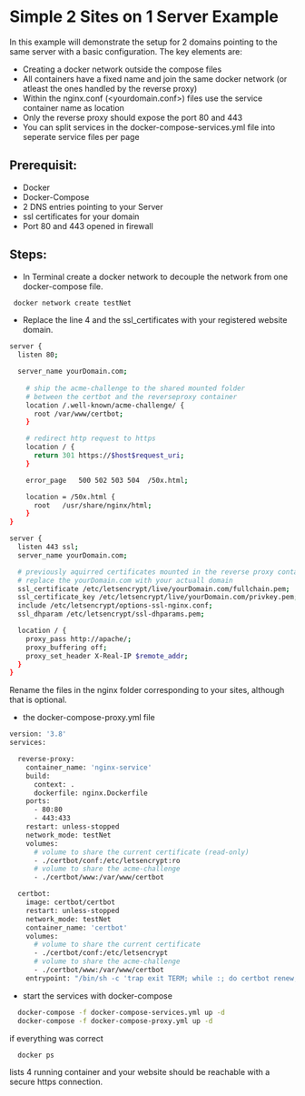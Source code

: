 # Simple 2 Sites on 1 Server Example

In this example will demonstrate the setup for 2 domains pointing to the same server with a basic configuration. The key elements are:
* Creating a docker network outside the compose files
* All containers have a fixed name and join the same docker network (or atleast the ones handled by the reverse proxy)
* Within the nginx.conf (<yourdomain.conf>) files use the service container name as location
* Only the reverse proxy should expose the port 80 and 443
* You can split services in the docker-compose-services.yml file into seperate service files per page


## Prerequisit:

- Docker
- Docker-Compose
- 2 DNS entries pointing to your Server
- ssl certificates for your domain
- Port 80 and 443 opened in firewall

## Steps:

* In Terminal create a docker network to decouple the network from one docker-compose file.

``` bash
 docker network create testNet
```

* Replace the line 4 and the ssl_certificates with your registered website domain.
```sh
server {
  listen 80;

  server_name yourDomain.com;
  
    # ship the acme-challenge to the shared mounted folder 
    # between the certbot and the reverseproxy container
    location /.well-known/acme-challenge/ {
      root /var/www/certbot;
    }

    # redirect http request to https
    location / {
      return 301 https://$host$request_uri;
    }

    error_page   500 502 503 504  /50x.html;

    location = /50x.html {
      root   /usr/share/nginx/html;
    }
}

server {
  listen 443 ssl;
  server_name yourDomain.com;

  # previously aquirred certificates mounted in the reverse proxy container
  # replace the yourDomain.com with your actuall domain
  ssl_certificate /etc/letsencrypt/live/yourDomain.com/fullchain.pem;
  ssl_certificate_key /etc/letsencrypt/live/yourDomain.com/privkey.pem;
  include /etc/letsencrypt/options-ssl-nginx.conf;
  ssl_dhparam /etc/letsencrypt/ssl-dhparams.pem;

  location / {
    proxy_pass http://apache/;
    proxy_buffering off;
    proxy_set_header X-Real-IP $remote_addr;
  }
}
```
Rename the files in the nginx folder corresponding to your sites, although that is optional.

* the docker-compose-proxy.yml file
```bash
version: '3.8'
services:

  reverse-proxy:
    container_name: 'nginx-service'
    build:
      context: .
      dockerfile: nginx.Dockerfile
    ports:
      - 80:80
      - 443:433
    restart: unless-stopped
    network_mode: testNet
    volumes:
      # volume to share the current certificate (read-only)
      - ./certbot/conf:/etc/letsencrypt:ro
      # volume to share the acme-challenge
      - ./certbot/www:/var/www/certbot

  certbot:
    image: certbot/certbot
    restart: unless-stopped
    network_mode: testNet
    container_name: 'certbot'
    volumes:
      # volume to share the current certificate
      - ./certbot/conf:/etc/letsencrypt
      # volume to share the acme-challenge
      - ./certbot/www:/var/www/certbot
    entrypoint: "/bin/sh -c 'trap exit TERM; while :; do certbot renew; sleep 12h & wait $${!}; done;'"
```

*  start the services with docker-compose

``` bash
  docker-compose -f docker-compose-services.yml up -d
  docker-compose -f docker-compose-proxy.yml up -d
```

if everything was correct 
``` bash
  docker ps 
```
lists 4 running container and your website should be reachable with a secure https connection.